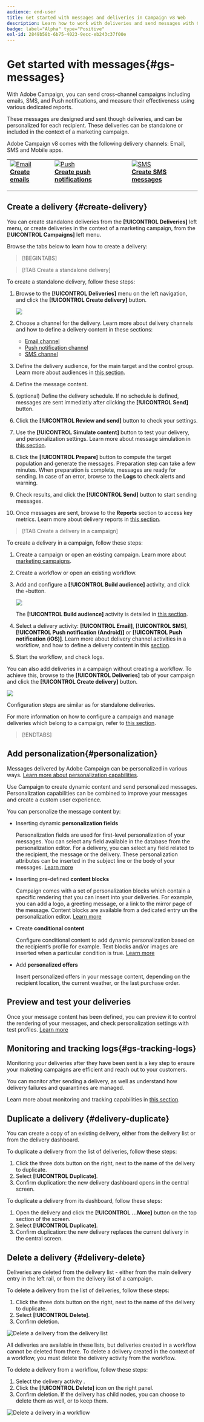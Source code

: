 ```yaml
---
audience: end-user
title: Get started with messages and deliveries in Campaign v8 Web
description: Learn how to work with deliveries and send messages with Campaign Web
badge: label="Alpha" type="Positive"
exl-id: 2849b58b-6b75-4023-9ecc-eb243c37f00e
---
```

# Get started with messages{#gs-messages}

With Adobe Campaign, you can send cross-channel campaigns including emails, SMS, and Push notifications, and measure their effectiveness using various dedicated reports. 

These messages are designed and sent though deliveries, and can be personalized for each recipient. These deliveries can be standalone or included in the context of a marketing campaign.

Adobe Campaign v8 comes with the following delivery channels: Email, SMS and Mobile apps.

<table style="table-layout:fixed">
    <tr style="border: 0;">
    <td>
    <a href="../email/create-email.md">
    <img alt="Email" src="assets/do-not-localize/email.jpg">
    </a>
    <div><a href="../email/create-email.md"><strong>Create emails</strong>
    </div>
    <p>
    </td>
    <td>
    <a href="../push/create-push.md">
      <img alt="Push" src="assets/do-not-localize/push.jpg">
    </a>
    <div>
    <a href="../push/gs-push.md"><strong>Create push notifications</strong></a>
    </div>
    <p>
    </td>
    <td>
    <a href="../sms/create-sms.md">
      <img alt="SMS" src="assets/do-not-localize/sms.jpg">
    </a>
    <div>
    <a href="../sms/create-sms.md"><strong>Create SMS messages</strong></a>
    </div>
    <p>
    </td>
    </tr>
    </table>


## Create a delivery {#create-delivery}

You can create standalone deliveries from the **[!UICONTROL Deliveries]** left menu, or create deliveries in the context of a marketing campaign, from the **[!UICONTROL Campaigns]** left menu. 

Browse the tabs below to learn how to create a delivery:

>[!BEGINTABS]

>[!TAB Create a standalone delivery]

To create a standalone delivery, follow these steps:

1. Browse to the **[!UICONTROL Deliveries]** menu on the left navigation, and click the **[!UICONTROL Create delivery]** button.

    ![](assets/create-a-delivery.png)
    
1. Choose a channel for the delivery. Learn more about delivery channels and how to define a delivery content in these sections: 

    * [Email channel](../email/create-email.md)
    * [Push notification channel](../push/gs-push.md)
    * [SMS channel](../sms/create-sms.md)

1. Define the delivery audience, for the main target and the control group. Learn more about audiences in [this section](../audience/about-audiences.md).
1. Define the message content.
1. (optional) Define the delivery schedule. If no schedule is defined, messages are sent immediatly after clicking the **[!UICONTROL Send]** button.
1. Click the  **[!UICONTROL Review and send]** button to check your settings.
1. Use the  **[!UICONTROL Simulate content]** button to test your delivery, and personalization settings. Learn more about message simulation in [this section](../preview-test/preview-test.md).
1. Click the  **[!UICONTROL Prepare]** button to compute the target population and generate the messages. Preparation step can take a few minutes. When preparation is complete, messages are ready for sending. In case of an error, browse to the **Logs** to check alerts and warning.
1. Check results, and click the  **[!UICONTROL Send]** button to start sending messages.
1. Once messages are sent, browse to the **Reports** section to access key metrics. Learn more about delivery reports in [this section](../reporting/delivery-reports.md).

>[!TAB Create a delivery in a campaign]

To create a delivery in a campaign, follow these steps:

1. Create a campaign or open an existing campaign. Learn more about [marketing campaigns](../campaigns/gs-campaigns.md).
1. Create a workflow or open an existing workflow.
1. Add and configure a **[!UICONTROL Build audience]** activity, and click the `+`button.

    ![](assets/add-delivery-in-wf.png)

    The **[!UICONTROL Build audience]** activity is detailed in [this section](../workflows/activities/build-audience.md).

1. Select a delivery activity: **[!UICONTROL Email]**, **[!UICONTROL SMS]**, **[!UICONTROL Push notification (Android)]** or **[!UICONTROL Push notification (iOS)]**. Learn more about delivery channel activities in a workflow, and how to define a delivery content in this [section](../workflows/activities/about-activities.md#channel).
1. Start the workflow, and check logs.

You can also add deliveries in a campaign without creating a workflow. To achieve this, browse to the **[!UICONTROL Deliveries]** tab of your campaign and click the **[!UICONTROL Create delivery]** button.

![](assets/new-campaign-delivery.png)

Configuration steps are similar as for standalone deliveries.

For more information on how to configure a campaign and manage deliveries which belong to a campaign, refer to [this section](../campaigns/gs-campaigns.md).

>[!ENDTABS]


## Add personalization{#personalization}

Messages delivered by Adobe Campaign can be personalized in various ways. [Learn more about personalization capabilities](../personalization/gs-personalization.md).

Use Campaign to create dynamic content and send personalized messages. Personalization capabilities can be combined to improve your messages and create a custom user experience.

You can personalize the message content by:

* Inserting dynamic **personalization fields**

    Personalization fields are used for first-level personalization of your messages. You can select any field available in the database from the personalization editor. For a delivery, you can select any field related to the recipient, the message or the delivery. These personalization attributes can be inserted in the subject line or the body of your messages. [Learn more](../personalization/personalize.md)
    
* Inserting pre-defined **content blocks**
    
    Campaign comes with a set of personalization blocks which contain a specific rendering that you can insert into your deliveries. For example, you can add a logo, a greeting message, or a link to the mirror page of the message. Content blocks are available from a dedicated entry un the personalization editor. [Learn more](../personalization/personalize.md#ootb-content-blocks)

* Create **conditional content**

    Configure conditional content to add dynamic personalization based on the recipient’s profile for example. Text blocks and/or images are inserted when a particular condition is true. [Learn more](../personalization/conditions.md)

* Add **personalized offers**
    
    Insert personalized offers in your message content, depending on the recipient location, the current weather, or the last purchase order.


## Preview and test your deliveries

Once your message content has been defined, you can preview it to control the rendering of your messages, and check personalization settings with test profiles. [Learn more](../preview-test/preview-test.md)


## Monitoring and tracking logs{#gs-tracking-logs}

Monitoring your deliveries after they have been sent is a key step to ensure your maketing campaigns are efficient and reach out to your customers. 

You can monitor after sending a delivery, as well as understand how delivery failures and quarantines are managed.

Learn more about monitoring and tracking capabilities in [this section](../reporting/gs-reports.md).

## Duplicate a delivery {#delivery-duplicate}

You can create a copy of an existing delivery, either from the delivery list or from the delivery dashboard. 

To duplicate a delivery from the list of deliveries, follow these steps:

1. Click the three dots button on the right, next to the name of the delivery to duplicate.
1. Select  **[!UICONTROL Duplicate]**.
1. Confirm duplication: the new delivery dashboard opens in the central screen.

To duplicate a delivery from its dashboard, follow these steps:

1. Open the delivery and click the  **[!UICONTROL ...More]** button on the top section of the screen. 
1. Select **[!UICONTROL Duplicate]**. 
1. Confirm duplication: the new delivery replaces the current delivery in the central screen.

## Delete a delivery {#delivery-delete}

Deliveries are deleted from the delivery list - either from the main delivery entry in the left rail, or from the delivery list of a campaign. 

To delete a delivery from the list of deliveries, follow these steps:

1. Click the three dots button on the right, next to the name of the delivery to duplicate.
1. Select  **[!UICONTROL Delete]**.
1. Confirm deletion.

![Delete a delivery from the delivery list](assets/delete-delivery-from-list.png)

All deliveries are available in these lists, but deliveries created in a workflow cannot be deleted from there. To delete a delivery created in the context of a workflow, you must delete the delivery activity from the workflow.

To delete a delivery from a workflow, follow these steps:

1. Select the delivery activity .
1. Click the  **[!UICONTROL Delete]** icon on the right panel.
1. Confirm deletion. If the delivery has child nodes, you can choose to delete them as well, or to keep them.

![Delete a delivery in a workflow](assets/delete-delivery-from-wf.png)
